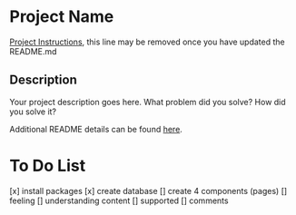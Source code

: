# Project Name

[Project Instructions](./INSTRUCTIONS.md), this line may be removed once you have updated the README.md

## Description

Your project description goes here. What problem did you solve? How did you solve it?

Additional README details can be found [here](https://github.com/PrimeAcademy/readme-template/blob/master/README.md).

# To Do List
[x] install packages
[x] create database
[] create 4 components (pages)
    [] feeling
    [] understanding content
    [] supported
    [] comments
